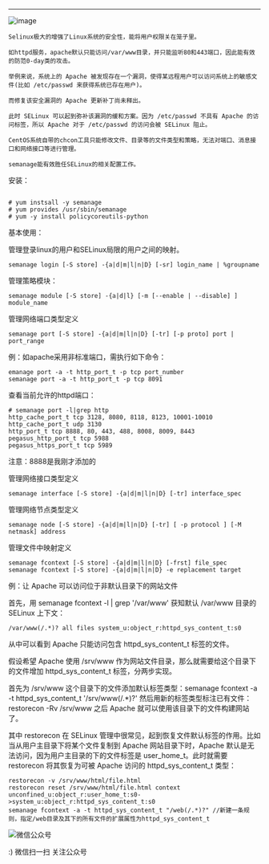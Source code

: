 <!--
author: os4uinfo
head: https://os4u.info/blog/img/sun.png
date: 2017-05-09
title: Selinux管理工具semanage 
tags: Security
images: https://os4u.info/blog/img/sun.png
category: Linux
status: publish
summary: Selinux极大的增强了Linux系统的安全性，能将用户权限关在笼子里。
-->

---
![image](https://os4u.info/blog/linux/images/nature.jpg)

```
Selinux极大的增强了Linux系统的安全性，能将用户权限关在笼子里。

如httpd服务，apache默认只能访问/var/www目录，并只能监听80和443端口，因此能有效的防范0-day类的攻击。

举例来说，系统上的 Apache 被发现存在一个漏洞，使得某远程用户可以访问系统上的敏感文件(比如 /etc/passwd 来获得系统已存在用户)。

而修复该安全漏洞的 Apache 更新补丁尚未释出。

此时 SELinux 可以起到弥补该漏洞的缓和方案。因为 /etc/passwd 不具有 Apache 的访问标签，所以 Apache 对于 /etc/passwd 的访问会被 SELinux 阻止。

CentOS系统自带的chcon工具只能修改文件、目录等的文件类型和策略，无法对端口、消息接口和网络接口等进行管理。

semanage能有效胜任SELinux的相关配置工作。
```

安装：
```

# yum instsall -y semanage
# yum provides /usr/sbin/semanage
# yum -y install policycoreutils-python

```
基本使用：

管理登录linux的用户和SELinux局限的用户之间的映射。

```
semanage login [-S store] -{a|d|m|l|n|D} [-sr] login_name | %groupname
```
管理策略模块：
```
semanage module [-S store] -{a|d|l} [-m [--enable | --disable] ] module_name
```
管理网络端口类型定义
```
semanage port [-S store] -{a|d|m|l|n|D} [-tr] [-p proto] port | port_range
```
例：如apache采用非标准端口，需执行如下命令：
```
emanage port -a -t http_port_t -p tcp port_number
semanage port -a -t http_port_t -p tcp 8091
```
查看当前允许的httpd端口：
```
# semanage port -l|grep http
http_cache_port_t tcp 3128, 8080, 8118, 8123, 10001-10010
http_cache_port_t udp 3130
http_port_t tcp 8888, 80, 443, 488, 8008, 8009, 8443
pegasus_http_port_t tcp 5988
pegasus_https_port_t tcp 5989
```
注意：8888是我刚才添加的

管理网络接口类型定义
```
semanage interface [-S store] -{a|d|m|l|n|D} [-tr] interface_spec
```
管理网络节点类型定义
```
semanage node [-S store] -{a|d|m|l|n|D} [-tr] [ -p protocol ] [-M netmask] address
```
管理文件中映射定义
```
semanage fcontext [-S store] -{a|d|m|l|n|D} [-frst] file_spec
semanage fcontext [-S store] -{a|d|m|l|n|D} -e replacement target
```
例：让 Apache 可以访问位于非默认目录下的网站文件

首先，用 semanage fcontext -l | grep '/var/www' 获知默认 /var/www 目录的 SELinux 上下文：
```
/var/www(/.*)? all files system_u:object_r:httpd_sys_content_t:s0
```
从中可以看到 Apache 只能访问包含 httpd_sys_content_t 标签的文件。

假设希望 Apache 使用 /srv/www 作为网站文件目录，那么就需要给这个目录下的文件增加 httpd_sys_content_t 标签，分两步实现。

首先为 /srv/www 这个目录下的文件添加默认标签类型：semanage fcontext -a -t httpd_sys_content_t '/srv/www(/.*)?' 然后用新的标签类型标注已有文件：restorecon -Rv /srv/www 之后 Apache 就可以使用该目录下的文件构建网站了。

其中 restorecon 在 SELinux 管理中很常见，起到恢复文件默认标签的作用。比如当从用户主目录下将某个文件复制到 Apache 网站目录下时，Apache 默认是无法访问，因为用户主目录的下的文件标签是 user_home_t。此时就需要 restorecon 将其恢复为可被 Apache 访问的 httpd_sys_content_t 类型：
```
restorecon -v /srv/www/html/file.html
restorecon reset /srv/www/html/file.html context unconfined_u:object_r:user_home_t:s0->system_u:object_r:httpd_sys_content_t:s0
semanage fcontext -a -t httpd_sys_content_t "/web(/.*)?" //新建一条规则，指定/web目录及其下的所有文件的扩展属性为httpd_sys_content_t
```




![微信公众号](https://www.os4u.info/wx.jpg) 

:) 微信扫一扫 关注公众号 